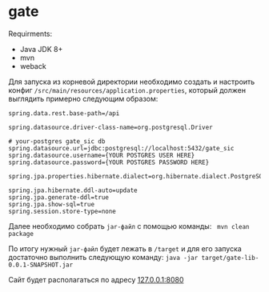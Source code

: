 # gate

Requirments:
* Java JDK 8+
* mvn
* weback

Для запуска из корневой директории необходимо создать и настроить
конфиг `/src/main/resources/application.properties`, который должен
выглядить примерно следующим образом:
```
spring.data.rest.base-path=/api

spring.datasource.driver-class-name=org.postgresql.Driver

# your-postgres gate_sic db
spring.datasource.url=jdbc:postgresql://localhost:5432/gate_sic 
spring.datasource.username={YOUR POSTGRES USER HERE}
spring.datasource.password={YOUR POSTGRES PASSWORD HERE}

spring.jpa.properties.hibernate.dialect=org.hibernate.dialect.PostgreSQL9Dialect

spring.jpa.hibernate.ddl-auto=update
spring.jpa.generate-ddl=true
spring.jpa.show-sql=true
spring.session.store-type=none
```

Далее необходимо собрать `jar-файл` с помощью команды:
``` mvn clean package```

По итогу нужный `jar-файл` будет лежать в `/target` и для его запуска достаточно выполнить
следующую команду:
```java -jar target/gate-lib-0.0.1-SNAPSHOT.jar```

Сайт будет располагаться по адресу [127.0.0.1:8080](127.0.0.1:8080)
